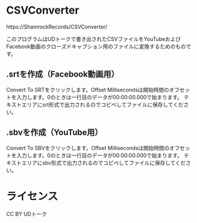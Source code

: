 # CSVConverter

https://ShamrockRecords/CSVConverter/

このプログラムはUDトークで書き出されたCSVファイルをYouTubeおよびFacebook動画のクローズドキャプション用のファイルに変換するためのものです。

## .srtを作成（Facebook動画用）

Convert To SRTをクリックします。Offset Millisecondsは開始時間のオフセットを入力します。0のときは一行目のデータが00:00:00.000で始まります。
テキストエリアにsrt形式で出力されるのでコピペしてファイルに保存してください。

## .sbvを作成（YouTube用）

Convert To SBVをクリックします。Offset Millisecondsは開始時間のオフセットを入力します。0のときは一行目のデータが00:00:00.000で始まります。
テキストエリアにsbv形式で出力されるのでコピペしてファイルに保存してください。

# ライセンス

CC BY UDトーク
